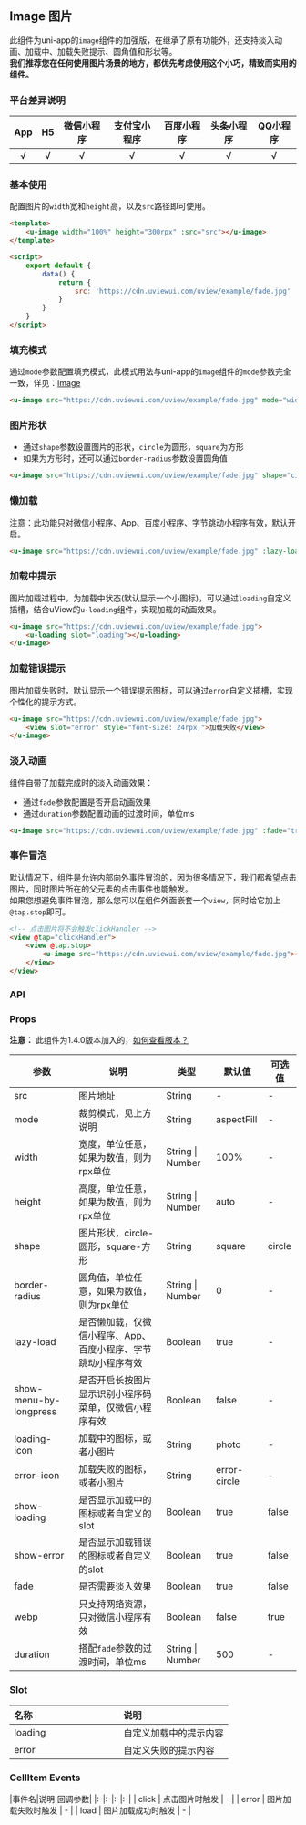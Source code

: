 ## Image 图片 <Badge text="1.4.0" /> <to-api/>

<demo-model url="/pages/componentsB/image/index"></demo-model>


此组件为uni-app的`image`组件的加强版，在继承了原有功能外，还支持淡入动画、加载中、加载失败提示、圆角值和形状等。   
**我们推荐您在任何使用图片场景的地方，都优先考虑使用这个小巧，精致而实用的组件。**


### 平台差异说明

|App|H5|微信小程序|支付宝小程序|百度小程序|头条小程序|QQ小程序|
|:-:|:-:|:-:|:-:|:-:|:-:|:-:|
|√|√|√|√|√|√|√|


### 基本使用

配置图片的`width`宽和`height`高，以及`src`路径即可使用。

```html
<template>
	<u-image width="100%" height="300rpx" :src="src"></u-image>
</template>

<script>
	export default {
		data() {
			return {
				src: 'https://cdn.uviewui.com/uview/example/fade.jpg'
			}
		}
	}
</script>
```


### 填充模式

通过`mode`参数配置填充模式，此模式用法与uni-app的`image`组件的`mode`参数完全一致，详见：[Image](https://uniapp.dcloud.io/component/image)

```html
<u-image src="https://cdn.uviewui.com/uview/example/fade.jpg" mode="widthFix"></u-image>
```

### 图片形状

- 通过`shape`参数设置图片的形状，`circle`为圆形，`square`为方形
- 如果为方形时，还可以通过`border-radius`参数设置圆角值

```html
<u-image src="https://cdn.uviewui.com/uview/example/fade.jpg" shape="circle"></u-image>
```


### 懒加载

注意：此功能只对微信小程序、App、百度小程序、字节跳动小程序有效，默认开启。

```html
<u-image src="https://cdn.uviewui.com/uview/example/fade.jpg" :lazy-load="true"></u-image>
```


### 加载中提示

图片加载过程中，为加载中状态(默认显示一个小图标)，可以通过`loading`自定义插槽，结合uView的`u-loading`组件，实现加载的动画效果。

```html
<u-image src="https://cdn.uviewui.com/uview/example/fade.jpg">
	<u-loading slot="loading"></u-loading>
</u-image>
```


### 加载错误提示

图片加载失败时，默认显示一个错误提示图标，可以通过`error`自定义插槽，实现个性化的提示方式。

```html
<u-image src="https://cdn.uviewui.com/uview/example/fade.jpg">
	<view slot="error" style="font-size: 24rpx;">加载失败</view>
</u-image>
```


### 淡入动画

组件自带了加载完成时的淡入动画效果：

- 通过`fade`参数配置是否开启动画效果
- 通过`duration`参数配置动画的过渡时间，单位ms

```html
<u-image src="https://cdn.uviewui.com/uview/example/fade.jpg" :fade="true" duration="450"></u-image>
```


### 事件冒泡

默认情况下，组件是允许内部向外事件冒泡的，因为很多情况下，我们都希望点击图片，同时图片所在的父元素的点击事件也能触发。  
如果您想避免事件冒泡，那么您可以在组件外面嵌套一个`view`，同时给它加上`@tap.stop`即可。 

```html
<!-- 点击图片将不会触发clickHandler -->
<view @tap="clickHandler">
	<view @tap.stop>
		<u-image src="https://cdn.uviewui.com/uview/example/fade.jpg"></u-image>
	</view>
</view>
```


### API

### Props

**注意：** 此组件为1.4.0版本加入的，[如何查看版本？](/components/install.html)

| 参数          | 说明            | 类型            | 默认值             |  可选值   |
|-------------  |---------------- |---------------|------------------ |-------- |
| src | 图片地址 | String | - | - |
| mode | 裁剪模式，见上方说明 | String  | aspectFill | - |
| width | 宽度，单位任意，如果为数值，则为rpx单位 | String \| Number  | 100% | - |
| height | 高度，单位任意，如果为数值，则为rpx单位 | String \| Number  | auto | - |
| shape | 图片形状，circle-圆形，square-方形 | String  | square | circle |
| border-radius | 圆角值，单位任意，如果为数值，则为rpx单位 | String \| Number  | 0 | - |
| lazy-load | 是否懒加载，仅微信小程序、App、百度小程序、字节跳动小程序有效 | Boolean  | true | - |
| show-menu-by-longpress | 是否开启长按图片显示识别小程序码菜单，仅微信小程序有效 | Boolean  | false | - |
| loading-icon | 加载中的图标，或者小图片 | String  | photo | - |
| error-icon | 加载失败的图标，或者小图片 | String  | error-circle | - |
| show-loading | 是否显示加载中的图标或者自定义的slot | Boolean  | true | false |
| show-error | 是否显示加载错误的图标或者自定义的slot | Boolean  | true | false |
| fade | 是否需要淡入效果 | Boolean  | true | false |
| webp | 只支持网络资源，只对微信小程序有效 | Boolean  | false | true |
| duration | 搭配`fade`参数的过渡时间，单位ms | String \| Number   | 500 | - |



### Slot

|名称|说明|
|:-|:-|
| loading | 自定义加载中的提示内容 |
| error | 自定义失败的提示内容 |


### CellItem Events

|事件名|说明|回调参数|
|:-|:-|:-|:-|
| click | 点击图片时触发 | - |
| error | 图片加载失败时触发 | - |
| load | 图片加载成功时触发 | - |



<style scoped>
h3[id=slot] + table thead tr th:nth-child(2){
	width: 50%;
}
</style>
